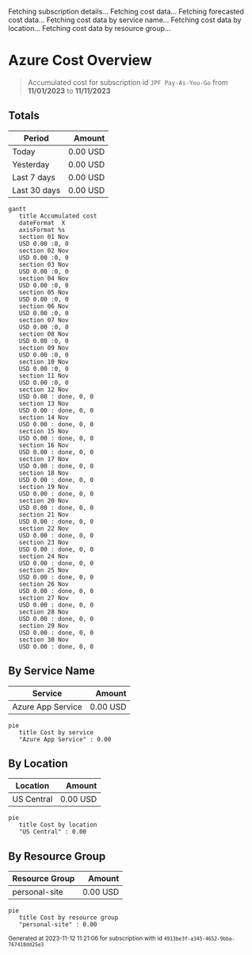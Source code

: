 Fetching subscription details...
Fetching cost data...
Fetching forecasted cost data...
Fetching cost data by service name...
Fetching cost data by location...
Fetching cost data by resource group...
# Azure Cost Overview

> Accumulated cost for subscription id `JPF Pay-As-You-Go` from **11/01/2023** to **11/11/2023**

## Totals

|Period|Amount|
|---|---:|
|Today|0.00 USD|
|Yesterday|0.00 USD|
|Last 7 days|0.00 USD|
|Last 30 days|0.00 USD|

```mermaid
gantt
   title Accumulated cost
   dateFormat  X
   axisFormat %s
   section 01 Nov
   USD 0.00 :0, 0
   section 02 Nov
   USD 0.00 :0, 0
   section 03 Nov
   USD 0.00 :0, 0
   section 04 Nov
   USD 0.00 :0, 0
   section 05 Nov
   USD 0.00 :0, 0
   section 06 Nov
   USD 0.00 :0, 0
   section 07 Nov
   USD 0.00 :0, 0
   section 08 Nov
   USD 0.00 :0, 0
   section 09 Nov
   USD 0.00 :0, 0
   section 10 Nov
   USD 0.00 :0, 0
   section 11 Nov
   USD 0.00 :0, 0
   section 12 Nov
   USD 0.00 : done, 0, 0
   section 13 Nov
   USD 0.00 : done, 0, 0
   section 14 Nov
   USD 0.00 : done, 0, 0
   section 15 Nov
   USD 0.00 : done, 0, 0
   section 16 Nov
   USD 0.00 : done, 0, 0
   section 17 Nov
   USD 0.00 : done, 0, 0
   section 18 Nov
   USD 0.00 : done, 0, 0
   section 19 Nov
   USD 0.00 : done, 0, 0
   section 20 Nov
   USD 0.00 : done, 0, 0
   section 21 Nov
   USD 0.00 : done, 0, 0
   section 22 Nov
   USD 0.00 : done, 0, 0
   section 23 Nov
   USD 0.00 : done, 0, 0
   section 24 Nov
   USD 0.00 : done, 0, 0
   section 25 Nov
   USD 0.00 : done, 0, 0
   section 26 Nov
   USD 0.00 : done, 0, 0
   section 27 Nov
   USD 0.00 : done, 0, 0
   section 28 Nov
   USD 0.00 : done, 0, 0
   section 29 Nov
   USD 0.00 : done, 0, 0
   section 30 Nov
   USD 0.00 : done, 0, 0
```

## By Service Name

|Service|Amount|
|---|---:|
|Azure App Service|0.00 USD|

```mermaid
pie
   title Cost by service
   "Azure App Service" : 0.00
```

## By Location

|Location|Amount|
|---|---:|
|US Central|0.00 USD|

```mermaid
pie
   title Cost by location
   "US Central" : 0.00
```

## By Resource Group

|Resource Group|Amount|
|---|---:|
|personal-site|0.00 USD|

```mermaid
pie
   title Cost by resource group
   "personal-site" : 0.00
```

<sup>Generated at 2023-11-12 11:21:06 for subscription with id `4913be3f-a345-4652-9bba-767418dd25e3`</sup>
